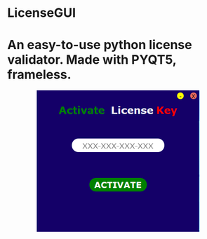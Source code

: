 # LicenseGUI
<p align="center">
  <h1> An easy-to-use python license validator. Made with PYQT5, frameless. </h1>
</p>
<p align="center">
  <img src="/images/license1.PNG">
</p>
